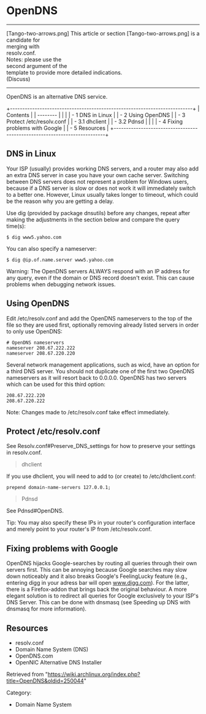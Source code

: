 OpenDNS
=======

  ------------------------ ------------------------ ------------------------
  [Tango-two-arrows.png]   This article or section  [Tango-two-arrows.png]
                           is a candidate for       
                           merging with             
                           resolv.conf.             
                           Notes: please use the    
                           second argument of the   
                           template to provide more 
                           detailed indications.    
                           (Discuss)                
  ------------------------ ------------------------ ------------------------

OpenDNS is an alternative DNS service.

+--------------------------------------------------------------------------+
| Contents                                                                 |
| --------                                                                 |
|                                                                          |
| -   1 DNS in Linux                                                       |
| -   2 Using OpenDNS                                                      |
| -   3 Protect /etc/resolv.conf                                           |
|     -   3.1 dhclient                                                     |
|     -   3.2 Pdnsd                                                        |
|                                                                          |
| -   4 Fixing problems with Google                                        |
| -   5 Resources                                                          |
+--------------------------------------------------------------------------+

DNS in Linux
------------

Your ISP (usually) provides working DNS servers, and a router may also
add an extra DNS server in case you have your own cache server.
Switching between DNS servers does not represent a problem for Windows
users, because if a DNS server is slow or does not work it will
immediately switch to a better one. However, Linux usually takes longer
to timeout, which could be the reason why you are getting a delay.

Use dig (provided by package dnsutils) before any changes, repeat after
making the adjustments in the section below and compare the query
time(s):

    $ dig www5.yahoo.com

You can also specify a nameserver:

    $ dig @ip.of.name.server www5.yahoo.com

Warning: The OpenDNS servers ALWAYS respond with an IP address for any
query, even if the domain or DNS record doesn't exist. This can cause
problems when debugging network issues.

Using OpenDNS
-------------

Edit /etc/resolv.conf and add the OpenDNS nameservers to the top of the
file so they are used first, optionally removing already listed servers
in order to only use OpenDNS:

    # OpenDNS nameservers
    nameserver 208.67.222.222
    nameserver 208.67.220.220

Several network management applications, such as wicd, have an option
for a third DNS server. You should not duplicate one of the first two
OpenDNS nameservers as it will resort back to 0.0.0.0. OpenDNS has two
servers which can be used for this third option:

    208.67.222.220
    208.67.220.222

Note: Changes made to /etc/resolv.conf take effect immediately.

Protect /etc/resolv.conf
------------------------

See Resolv.conf#Preserve_DNS_settings for how to preserve your settings
in resolv.conf.

> dhclient

If you use dhclient, you will need to add to (or create) to
/etc/dhclient.conf:

    prepend domain-name-servers 127.0.0.1;

> Pdnsd

See Pdnsd#OpenDNS.

Tip: You may also specify these IPs in your router's configuration
interface and merely point to your router's IP from /etc/resolv.conf.

Fixing problems with Google
---------------------------

OpenDNS hijacks Google-searches by routing all queries through their own
servers first. This can be annoying because Google searches may slow
down noticeably and it also breaks Google's FeelingLucky feature (e.g.,
entering digg in your adress bar will open www.digg.com). For the
latter, there is a Firefox-addon that brings back the original
behaviour. A more elegant solution is to redirect all queries for Google
exclusively to your ISP's DNS Server. This can be done with dnsmasq (see
Speeding up DNS with dnsmasq for more information).

Resources
---------

-   resolv.conf
-   Domain Name System (DNS)
-   OpenDNS.com
-   OpenNIC Alternative DNS Installer

Retrieved from
"https://wiki.archlinux.org/index.php?title=OpenDNS&oldid=250044"

Category:

-   Domain Name System
